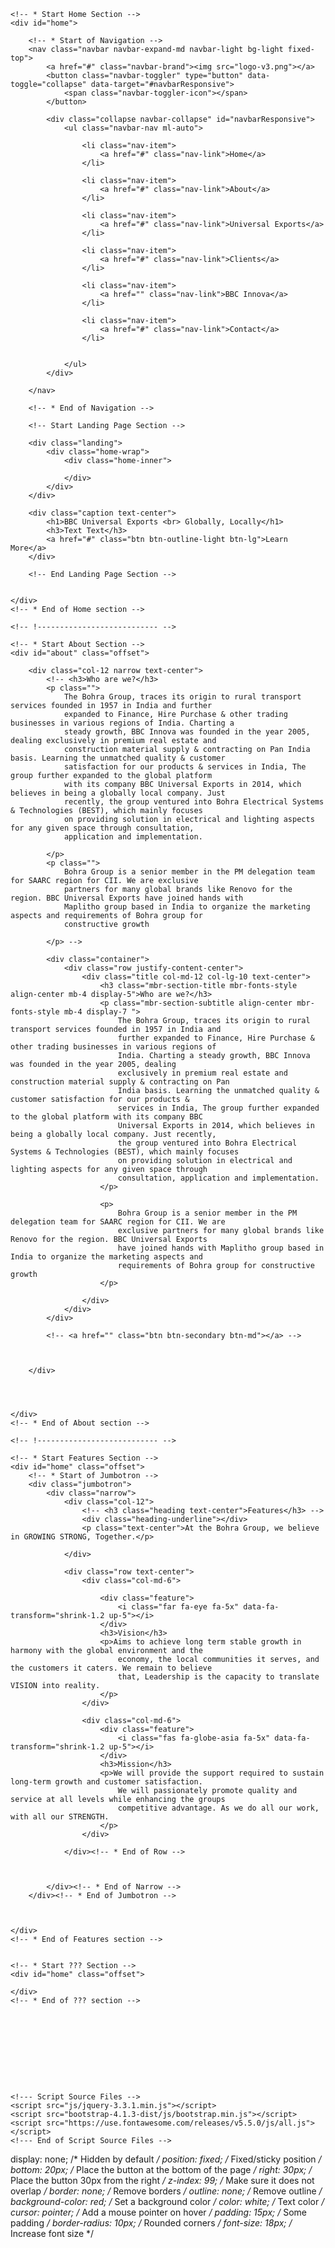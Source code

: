 <!DOCTYPE html>
<html lang="en">

<head>
	<meta charset="utf-8">
	<meta name="viewport" content="width=device-width, initial-scale=1">
	<title>Nuno - Responsive Bootstrap Theme</title>
	<link rel="stylesheet" href="bootstrap-4.1.3-dist/css/bootstrap.min.css">
	<link rel="stylesheet" href="style.css">
	<link rel="stylesheet" href="css/fixed.css">
</head>

<body data-spy="scroll" data-target="#navbarResponsive">

    <!-- * Start Home Section -->
    <div id="home">

    	<!-- * Start of Navigation -->
    	<nav class="navbar navbar-expand-md navbar-light bg-light fixed-top">
    		<a href="#" class="navbar-brand"><img src="logo-v3.png"></a>
    		<button class="navbar-toggler" type="button" data-toggle="collapse" data-target="#navbarResponsive">
    			<span class="navbar-toggler-icon"></span>
    		</button>

    		<div class="collapse navbar-collapse" id="navbarResponsive">
    			<ul class="navbar-nav ml-auto">

    				<li class="nav-item">
    					<a href="#" class="nav-link">Home</a>
    				</li>

    				<li class="nav-item">
    					<a href="#" class="nav-link">About</a>
    				</li>

    				<li class="nav-item">
    					<a href="#" class="nav-link">Universal Exports</a>
    				</li>

    				<li class="nav-item">
    					<a href="#" class="nav-link">Clients</a>
    				</li>

    				<li class="nav-item">
    					<a href="" class="nav-link">BBC Innova</a>
    				</li>

    				<li class="nav-item">
    					<a href="#" class="nav-link">Contact</a>
    				</li>


    			</ul>
    		</div>

    	</nav>

    	<!-- * End of Navigation -->

    	<!-- Start Landing Page Section -->

    	<div class="landing">
    		<div class="home-wrap">
    			<div class="home-inner">

    			</div>
    		</div>
    	</div>

    	<div class="caption text-center">
    		<h1>BBC Universal Exports <br> Globally, Locally</h1>
    		<h3>Text Text</h3>
    		<a href="#" class="btn btn-outline-light btn-lg">Learn More</a>
    	</div>

    	<!-- End Landing Page Section -->


    </div>
    <!-- * End of Home section -->

    <!-- !--------------------------- -->

    <!-- * Start About Section -->
    <div id="about" class="offset">

    	<div class="col-12 narrow text-center">
    		<!-- <h3>Who are we?</h3>
    		<p class="">
    			The Bohra Group, traces its origin to rural transport services founded in 1957 in India and further
    			expanded to Finance, Hire Purchase & other trading businesses in various regions of India. Charting a
    			steady growth, BBC Innova was founded in the year 2005, dealing exclusively in premium real estate and
    			construction material supply & contracting on Pan India basis. Learning the unmatched quality & customer
    			satisfaction for our products & services in India, The group further expanded to the global platform
    			with its company BBC Universal Exports in 2014, which believes in being a globally local company. Just
    			recently, the group ventured into Bohra Electrical Systems & Technologies (BEST), which mainly focuses
    			on providing solution in electrical and lighting aspects for any given space through consultation,
    			application and implementation.

    		</p>
    		<p class="">
    			Bohra Group is a senior member in the PM delegation team for SAARC region for CII. We are exclusive
    			partners for many global brands like Renovo for the region. BBC Universal Exports have joined hands with
    			Maplitho group based in India to organize the marketing aspects and requirements of Bohra group for
    			constructive growth

    		</p> -->

    		<div class="container">
    			<div class="row justify-content-center">
    				<div class="title col-md-12 col-lg-10 text-center">
    					<h3 class="mbr-section-title mbr-fonts-style align-center mb-4 display-5">Who are we?</h3>
    					<p class="mbr-section-subtitle align-center mbr-fonts-style mb-4 display-7 ">
    						The Bohra Group, traces its origin to rural transport services founded in 1957 in India and
    						further expanded to Finance, Hire Purchase & other trading businesses in various regions of
    						India. Charting a steady growth, BBC Innova was founded in the year 2005, dealing
    						exclusively in premium real estate and construction material supply & contracting on Pan
    						India basis. Learning the unmatched quality & customer satisfaction for our products &
    						services in India, The group further expanded to the global platform with its company BBC
    						Universal Exports in 2014, which believes in being a globally local company. Just recently,
    						the group ventured into Bohra Electrical Systems & Technologies (BEST), which mainly focuses
    						on providing solution in electrical and lighting aspects for any given space through
    						consultation, application and implementation.
    					</p>

    					<p>
    						Bohra Group is a senior member in the PM delegation team for SAARC region for CII. We are
    						exclusive partners for many global brands like Renovo for the region. BBC Universal Exports
    						have joined hands with Maplitho group based in India to organize the marketing aspects and
    						requirements of Bohra group for constructive growth
    					</p>

    				</div>
    			</div>
    		</div>

    		<!-- <a href="" class="btn btn-secondary btn-md"></a> -->



    	</div>




    </div>
    <!-- * End of About section -->

    <!-- !--------------------------- -->

    <!-- * Start Features Section -->
    <div id="home" class="offset">
    	<!-- * Start of Jumbotron -->
    	<div class="jumbotron">
    		<div class="narrow">
    			<div class="col-12">
    				<!-- <h3 class="heading text-center">Features</h3> -->
    				<div class="heading-underline"></div>
    				<p class="text-center">At the Bohra Group, we believe in GROWING STRONG, Together.</p>

    			</div>

    			<div class="row text-center">
    				<div class="col-md-6">

    					<div class="feature">
    						<i class="far fa-eye fa-5x" data-fa-transform="shrink-1.2 up-5"></i>
    					</div>
    					<h3>Vision</h3>
    					<p>Aims to achieve long term stable growth in harmony with the global environment and the
    						economy, the local communities it serves, and the customers it caters. We remain to believe
    						that, Leadership is the capacity to translate VISION into reality.
    					</p>
    				</div>

    				<div class="col-md-6">
    					<div class="feature">
    						<i class="fas fa-globe-asia fa-5x" data-fa-transform="shrink-1.2 up-5"></i>
    					</div>
    					<h3>Mission</h3>
    					<p>We will provide the support required to sustain long-term growth and customer satisfaction.
    						We will passionately promote quality and service at all levels while enhancing the groups
    						competitive advantage. As we do all our work, with all our STRENGTH.
    					</p>
    				</div>

    			</div><!-- * End of Row -->



    		</div><!-- * End of Narrow -->
    	</div><!-- * End of Jumbotron -->



    </div>
    <!-- * End of Features section -->


    <!-- * Start ??? Section -->
    <div id="home" class="offset">

    </div>
    <!-- * End of ??? section -->










    <!--- Script Source Files -->
    <script src="js/jquery-3.3.1.min.js"></script>
    <script src="bootstrap-4.1.3-dist/js/bootstrap.min.js"></script>
    <script src="https://use.fontawesome.com/releases/v5.5.0/js/all.js"></script>
    <!--- End of Script Source Files -->

</body>

</html>

<!--- Check out my courses! -->
<!-- <div class="udemy-course" style="position: fixed; bottom: 0; right: 0; margin-bottom: -5px; z-index: 100;">
	<a href="https://w3newbie.com/courses" target="_blank"
		style="z-index: 999!important; cursor: pointer!important;"><img
			src="https://www.w3newbie.com/wp-content/uploads/nuno-course-banner.png"
			style="max-width: 100%; min-width: 100%;"></a>
</div> -->





  display: none; /* Hidden by default */
  position: fixed; /* Fixed/sticky position */
  bottom: 20px; /* Place the button at the bottom of the page */
  right: 30px; /* Place the button 30px from the right */
  z-index: 99; /* Make sure it does not overlap */
  border: none; /* Remove borders */
  outline: none; /* Remove outline */
  background-color: red; /* Set a background color */
  color: white; /* Text color */
  cursor: pointer; /* Add a mouse pointer on hover */
  padding: 15px; /* Some padding */
  border-radius: 10px; /* Rounded corners */
  font-size: 18px; /* Increase font size */